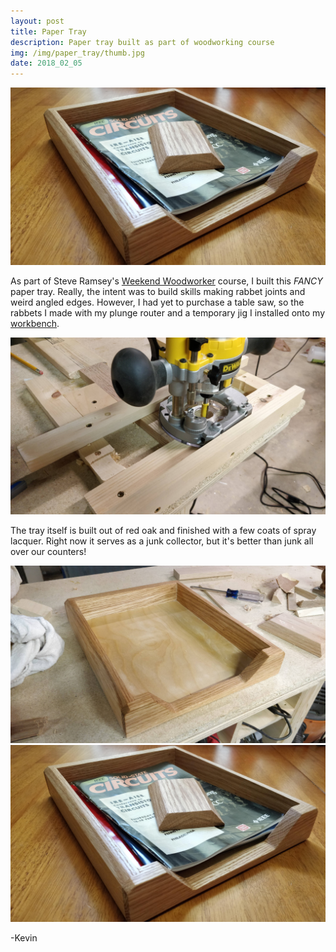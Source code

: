 ```yaml
---
layout: post
title: Paper Tray
description: Paper tray built as part of woodworking course
img: /img/paper_tray/thumb.jpg
date: 2018_02_05
---
```


<div class="img_row">
    <img class="col three" src="/img/paper_tray/paper_tray_staging.jpg"/>
</div>

As part of Steve Ramsey's [Weekend Woodworker](http://theweekendwoodworker.com) course, I built this *FANCY* paper tray.  Really, the intent was to build skills making rabbet joints and weird angled edges.  However, I had yet to purchase a table saw, so the rabbets I made with my plunge router and a temporary jig I installed onto my [workbench](/shopbuilds/bmw).

<div class="img_row">
    <img class="col three" src="/img/paper_tray/router_jig.jpg"/>
</div>

The tray itself is built out of red oak and finished with a few coats of spray lacquer.  Right now it serves as a junk collector, but it's better than junk all over our counters!

<div class="img_row">
    <img class="col three" src="/img/paper_tray/paper_tray.jpg"/>
</div>
<div class="img_row">
    <img class="col three" src="/img/paper_tray/paper_tray_staging.jpg"/>
</div>

-Kevin
